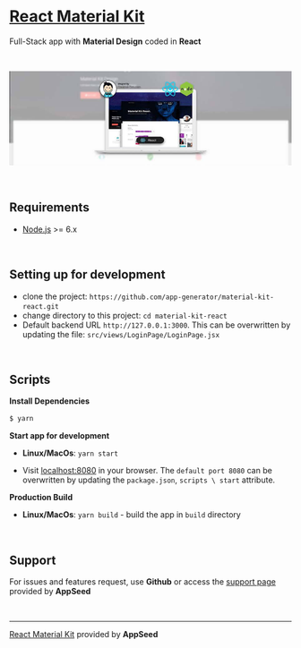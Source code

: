 # [React Material Kit](https://appseed.us/apps/material-kit)

Full-Stack app with **Material Design** coded in **React**

<br />

![Material Kit React](https://github.com/app-generator/static/blob/master/products/react-express-material-kit.jpg?raw=true)

<br />

## Requirements
- [Node.js](https://nodejs.org/) >= 6.x

<br />

## Setting up for development
 - clone the project: `https://github.com/app-generator/material-kit-react.git`
 - change directory to this project: `cd material-kit-react`
 - Default backend URL `http://127.0.0.1:3000`. This can be overwritten by updating the file: `src/views/LoginPage/LoginPage.jsx`

<br />

## Scripts

**Install Dependencies**
```bash
$ yarn 
```

**Start app for development**
* **Linux/MacOs**: 
```yarn start```

* Visit [localhost:8080](http://localhost:8080) in your browser. The `default port 8080` can be overwritten by updating the `package.json`, `scripts \ start` attribute.

**Production Build**
* **Linux/MacOs**: 
`yarn build` - build the app in `build` directory

<br />

## Support

For issues and features request, use **Github** or access the [support page](https://appseed.us/support) provided by **AppSeed** 

<br />

---
[React Material Kit](https://appseed.us/apps/material-kit) provided by **AppSeed**
